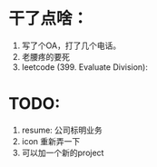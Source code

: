 # 干了点啥：
1. 写了个OA，打了几个电话。
2. 老腰疼的要死
3. leetcode (399. Evaluate Division):

# TODO:
1. resume: 公司标明业务
2. icon 重新弄一下
3. 可以加一个新的project

